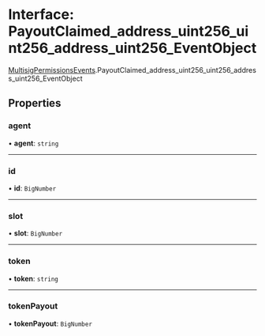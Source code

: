 # Interface: PayoutClaimed\_address\_uint256\_uint256\_address\_uint256\_EventObject

[MultisigPermissionsEvents](../modules/MultisigPermissionsEvents.md).PayoutClaimed_address_uint256_uint256_address_uint256_EventObject

## Properties

### agent

• **agent**: `string`

___

### id

• **id**: `BigNumber`

___

### slot

• **slot**: `BigNumber`

___

### token

• **token**: `string`

___

### tokenPayout

• **tokenPayout**: `BigNumber`
